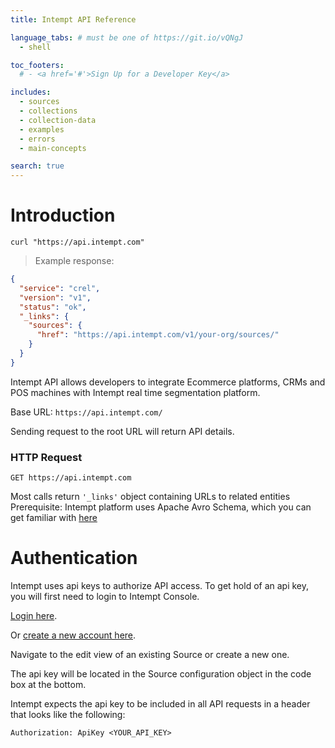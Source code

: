```yaml
---
title: Intempt API Reference

language_tabs: # must be one of https://git.io/vQNgJ
  - shell

toc_footers:
  # - <a href='#'>Sign Up for a Developer Key</a>

includes:
  - sources
  - collections
  - collection-data
  - examples
  - errors
  - main-concepts

search: true
---
```


# Introduction

```shell
curl "https://api.intempt.com"
```

> Example response:

```json
{
  "service": "crel",
  "version": "v1",
  "status": "ok",
  "_links": {
    "sources": {
      "href": "https://api.intempt.com/v1/your-org/sources/"
    }
  }
}
```

Intempt API allows developers to integrate Ecommerce platforms, CRMs and POS machines with Intempt real time segmentation platform.

Base URL: `https://api.intempt.com/`

Sending request to the root URL will return API details.

### HTTP Request

`GET https://api.intempt.com`

<aside class="success">Most calls return <code>'_links'</code> object containing URLs to related entities</aside>

<aside class="notice">Prerequisite: Intempt platform uses Apache Avro Schema, which you can get familiar with <a href="https://avro.apache.org/docs/current/spec.html">here</a></aside>



# Authentication

Intempt uses api keys to authorize API access. To get hold of an api key, you will first need to login to Intempt Console.

[Login here](https://app.intempt.com/login).

Or [create a new account here](https://app.intempt.com).

Navigate to the edit view of an existing Source or create a new one.

The api key will be located in the Source configuration object in the code box at the bottom.

Intempt expects the api key to be included in all API requests in a header that looks like the following:

`Authorization: ApiKey <YOUR_API_KEY>`


